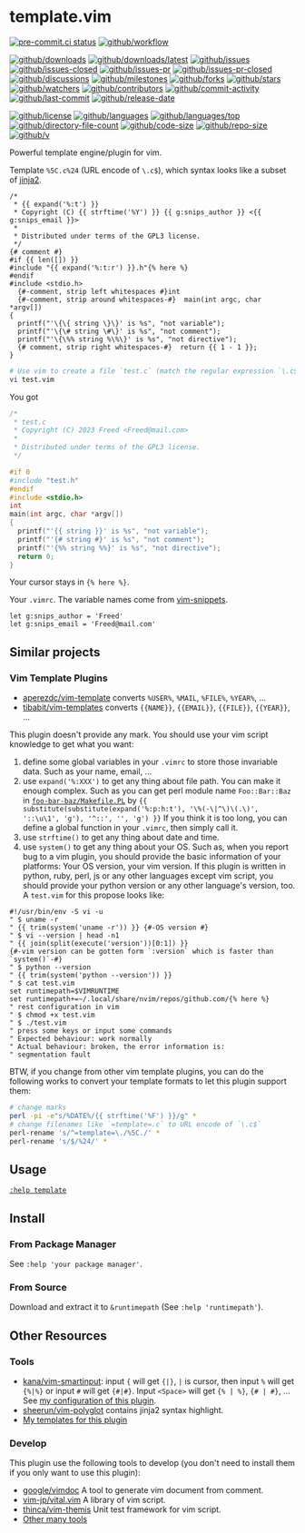 # template.vim

[![pre-commit.ci status](https://results.pre-commit.ci/badge/github/Freed-Wu/template.vim/main.svg)](https://results.pre-commit.ci/latest/github/Freed-Wu/template.vim/main)
[![github/workflow](https://github.com/Freed-Wu/template.vim/actions/workflows/main.yml/badge.svg)](https://github.com/Freed-Wu/template.vim/actions)

[![github/downloads](https://shields.io/github/downloads/Freed-Wu/template.vim/total)](https://github.com/Freed-Wu/template.vim/releases)
[![github/downloads/latest](https://shields.io/github/downloads/Freed-Wu/template.vim/latest/total)](https://github.com/Freed-Wu/template.vim/releases/latest)
[![github/issues](https://shields.io/github/issues/Freed-Wu/template.vim)](https://github.com/Freed-Wu/template.vim/issues)
[![github/issues-closed](https://shields.io/github/issues-closed/Freed-Wu/template.vim)](https://github.com/Freed-Wu/template.vim/issues?q=is%3Aissue+is%3Aclosed)
[![github/issues-pr](https://shields.io/github/issues-pr/Freed-Wu/template.vim)](https://github.com/Freed-Wu/template.vim/pulls)
[![github/issues-pr-closed](https://shields.io/github/issues-pr-closed/Freed-Wu/template.vim)](https://github.com/Freed-Wu/template.vim/pulls?q=is%3Apr+is%3Aclosed)
[![github/discussions](https://shields.io/github/discussions/Freed-Wu/template.vim)](https://github.com/Freed-Wu/template.vim/discussions)
[![github/milestones](https://shields.io/github/milestones/all/Freed-Wu/template.vim)](https://github.com/Freed-Wu/template.vim/milestones)
[![github/forks](https://shields.io/github/forks/Freed-Wu/template.vim)](https://github.com/Freed-Wu/template.vim/network/members)
[![github/stars](https://shields.io/github/stars/Freed-Wu/template.vim)](https://github.com/Freed-Wu/template.vim/stargazers)
[![github/watchers](https://shields.io/github/watchers/Freed-Wu/template.vim)](https://github.com/Freed-Wu/template.vim/watchers)
[![github/contributors](https://shields.io/github/contributors/Freed-Wu/template.vim)](https://github.com/Freed-Wu/template.vim/graphs/contributors)
[![github/commit-activity](https://shields.io/github/commit-activity/w/Freed-Wu/template.vim)](https://github.com/Freed-Wu/template.vim/graphs/commit-activity)
[![github/last-commit](https://shields.io/github/last-commit/Freed-Wu/template.vim)](https://github.com/Freed-Wu/template.vim/commits)
[![github/release-date](https://shields.io/github/release-date/Freed-Wu/template.vim)](https://github.com/Freed-Wu/template.vim/releases/latest)

[![github/license](https://shields.io/github/license/Freed-Wu/template.vim)](https://github.com/Freed-Wu/template.vim/blob/main/LICENSE)
[![github/languages](https://shields.io/github/languages/count/Freed-Wu/template.vim)](https://github.com/Freed-Wu/template.vim)
[![github/languages/top](https://shields.io/github/languages/top/Freed-Wu/template.vim)](https://github.com/Freed-Wu/template.vim)
[![github/directory-file-count](https://shields.io/github/directory-file-count/Freed-Wu/template.vim)](https://github.com/Freed-Wu/template.vim)
[![github/code-size](https://shields.io/github/languages/code-size/Freed-Wu/template.vim)](https://github.com/Freed-Wu/template.vim)
[![github/repo-size](https://shields.io/github/repo-size/Freed-Wu/template.vim)](https://github.com/Freed-Wu/template.vim)
[![github/v](https://shields.io/github/v/release/Freed-Wu/template.vim)](https://github.com/Freed-Wu/template.vim)

Powerful template engine/plugin for vim.

Template `%5C.c%24` (URL encode of `\.c$`), which syntax looks like a subset of
[jinja2](https://github.com/pallets/jinja/).

```jinja2
/*
 * {{ expand('%:t') }}
 * Copyright (C) {{ strftime('%Y') }} {{ g:snips_author }} <{{ g:snips_email }}>
 *
 * Distributed under terms of the GPL3 license.
 */
{# comment #}
#if {{ len([]) }}
#include "{{ expand('%:t:r') }}.h"{% here %}
#endif
#include <stdio.h>
  {#-comment, strip left whitespaces #}int
  {#-comment, strip around whitespaces-#}  main(int argc, char *argv[])
{
  printf("'\{\{ string \}\}' is %s", "not variable");
  printf("'\{\# string \#\}' is %s", "not comment");
  printf("'\{\%% string %\%\}' is %s", "not directive");
  {# comment, strip right whitespaces-#}  return {{ 1 - 1 }};
}
```

```bash
# Use vim to create a file `test.c` (match the regular expression `\.c$`)
vi test.vim
```

You got

```c
/*
 * test.c
 * Copyright (C) 2023 Freed <Freed@mail.com>
 *
 * Distributed under terms of the GPL3 license.
 */

#if 0
#include "test.h"
#endif
#include <stdio.h>
int
main(int argc, char *argv[])
{
  printf("'{{ string }}' is %s", "not variable");
  printf("'{# string #}' is %s", "not comment");
  printf("'{%% string %%}' is %s", "not directive");
  return 0;
}
```

Your cursor stays in `{% here %}`.

Your `.vimrc`. The variable names come from
[vim-snippets](https://github.com/honza/vim-snippets/blob/master/plugin/vimsnippets.vim).

```vim
let g:snips_author = 'Freed'
let g:snips_email = 'Freed@mail.com'
```

## Similar projects

### Vim Template Plugins

- [aperezdc/vim-template](https://github.com/aperezdc/vim-template) converts
  `%USER%`, `%MAIL`, `%FILE%`, `%YEAR%`, ...
- [tibabit/vim-templates](https://github.com/tibabit/vim-templates) converts
  `{{NAME}}`, `{{EMAIL}}`, `{{FILE}}`, `{{YEAR}}`, ...

This plugin doesn't provide any mark. You should use your vim script knowledge
to get what you want:

<!-- markdownlint-disable MD013 -->

1. define some global variables in your `.vimrc` to store those invariable
   data. Such as your name, email, ...
2. use `expand('%:XXX')` to get any thing about file path. You can make it
   enough complex. Such as you can get perl module name `Foo::Bar::Baz` in
   [`foo-bar-baz/Makefile.PL`](https://metacpan.org/pod/ExtUtils::MakeMaker) by
   `{{ substitute(substitute(expand('%:p:h:t'), '\%(-\|^\)\(.\)', '::\u\1', 'g'), '^::', '', 'g') }}`
   If you think it is too long, you can define a global function in your
   `.vimrc`, then simply call it.
3. use `strftime()` to get any thing about date and time.
4. use `system()` to get any thing about your OS. Such as, when you report bug
   to a vim plugin, you should provide the basic information of your platforms:
   Your OS version, your vim version. If this plugin is written in python,
   ruby, perl, js or any other languages except vim script, you should provide
   your python version or any other language's version, too. A `test.vim` for
   this propose looks like:

```vim
#!/usr/bin/env -S vi -u
" $ uname -r
" {{ trim(system('uname -r')) }} {#-OS version #}
" $ vi --version | head -n1
" {{ join(split(execute('version'))[0:1]) }}
{#-vim version can be gotten form `:version` which is faster than `system()`-#}
" $ python --version
" {{ trim(system('python --version')) }}
" $ cat test.vim
set runtimepath=$VIMRUNTIME
set runtimepath+=~/.local/share/nvim/repos/github.com/{% here %}
" rest configuration in vim
" $ chmod +x test.vim
" $ ./test.vim
" press some keys or input some commands
" Expected behaviour: work normally
" Actual behaviour: broken, the error information is:
" segmentation fault
```

BTW, if you change from other vim template plugins, you can do the following
works to convert your template formats to let this plugin support them:

```sh
# change marks
perl -pi -e"s/%DATE%/{{ strftime('%F') }}/g" *
# change filenames like `=template=.c` to URL encode of `\.c$`
perl-rename 's/^=template=\./%5C./' *
perl-rename 's/$/%24/' *
```

## Usage

[`:help template`](doc/template.txt)

## Install

### From Package Manager

See `:help 'your package manager'`.

### From Source

Download and extract it to `&runtimepath` (See `:help 'runtimepath'`).

## Other Resources

### Tools

- [kana/vim-smartinput](https://github.com/kana/vim-smartinput/): input `{`
  will get `{|}`, `|` is cursor, then input `%` will get `{%|%}` or input `#`
  will get `{#|#}`. Input `<Space>` will get `{% | %}`, `{# | #}`, ... See
  [my configuration of this
  plugin](https://github.com/Freed-Wu/my-dotfiles/blob/main/.config/nvim/autoload/init/smartinput.vim).
- [sheerun/vim-polyglot](https://github.com/sheerun/vim-polyglot) contains jinja2
  syntax highlight.
- [My templates for this plugin](https://github.com/Freed-Wu/my-dotfiles/tree/main/.config/nvim/templates)

### Develop

This plugin use the following tools to develop (you don't need to install
them if you only want to use this plugin):

- [google/vimdoc](https://github.com/google/vimdoc) A tool to generate vim
  document from comment.
- [vim-jp/vital.vim](https://github.com/vim-jp/vital.vim) A library of vim
  script.
- [thinca/vim-themis](https://github.com/thinca/vim-themis) Unit test framework
  for vim script.
- [Other many tools](https://github.com/Freed-Wu/template.vim/tree/master/.pre-commit-config.yaml)
